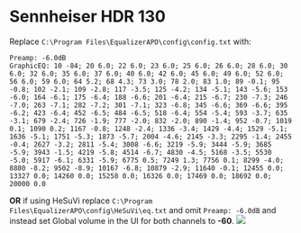 # Sennheiser HDR 130
Replace `C:\Program Files\EqualizerAPO\config\config.txt` with:
```
Preamp: -6.0dB
GraphicEQ: 10 -84; 20 6.0; 22 6.0; 23 6.0; 25 6.0; 26 6.0; 28 6.0; 30 6.0; 32 6.0; 35 6.0; 37 6.0; 40 6.0; 42 6.0; 45 6.0; 49 6.0; 52 6.0; 56 6.0; 59 6.0; 64 5.2; 68 4.3; 73 3.0; 78 2.0; 83 1.0; 89 -0.1; 95 -0.8; 102 -2.1; 109 -2.8; 117 -3.5; 125 -4.2; 134 -5.1; 143 -5.6; 153 -6.0; 164 -6.1; 175 -6.4; 188 -6.6; 201 -6.4; 215 -6.7; 230 -7.3; 246 -7.0; 263 -7.1; 282 -7.2; 301 -7.1; 323 -6.8; 345 -6.6; 369 -6.6; 395 -6.2; 423 -6.4; 452 -6.5; 484 -6.5; 518 -6.4; 554 -5.4; 593 -3.7; 635 -3.1; 679 -2.4; 726 -1.9; 777 -2.0; 832 -2.0; 890 -1.4; 952 -0.7; 1019 0.1; 1090 0.2; 1167 -0.8; 1248 -2.4; 1336 -3.4; 1429 -4.4; 1529 -5.1; 1636 -5.1; 1751 -5.3; 1873 -5.7; 2004 -4.6; 2145 -3.3; 2295 -1.4; 2455 -0.4; 2627 -3.2; 2811 -5.4; 3008 -6.6; 3219 -5.9; 3444 -5.9; 3685 -5.9; 3943 -1.5; 4219 -5.8; 4514 -6.7; 4830 -4.5; 5168 -3.5; 5530 -5.0; 5917 -6.1; 6331 -5.9; 6775 0.5; 7249 1.3; 7756 0.1; 8299 -4.0; 8880 -8.2; 9502 -8.9; 10167 -6.8; 10879 -2.9; 11640 -0.1; 12455 0.0; 13327 0.0; 14260 0.0; 15258 0.0; 16326 0.0; 17469 0.0; 18692 0.0; 20000 0.0
```
**OR** if using HeSuVi replace `C:\Program Files\EqualizerAPO\config\HeSuVi\eq.txt` and omit `Preamp: -6.0dB` and instead set Global volume in the UI for both channels to **-60**.
![](https://raw.githubusercontent.com/jaakkopasanen/AutoEq/master/results/Innerfidelity%202017/headphoncecom/onear/Sennheiser%20HDR%20130/Sennheiser%20HDR%20130.png)